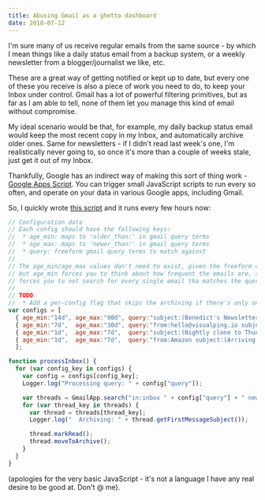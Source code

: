 ```yaml
---
title: Abusing Gmail as a ghetto dashboard
date: 2018-07-12
---
```


I'm sure many of us receive regular emails from the same source - by which I mean things like a daily status email from a backup system, or a weekly newsletter from a blogger/journalist we like, etc.

These are a great way of getting notified or kept up to date, but every one of these you receive is also a piece of work you need to do, to keep your Inbox under control. Gmail has a lot of powerful filtering primitives, but as far as I am able to tell, none of them let you manage this kind of email without compromise.

My ideal scenario would be that, for example, my daily backup status email would keep the most recent copy in my Inbox, and automatically archive older ones. Same for newsletters - if I didn't read last week's one, I'm realistically never going to, so once it's more than a couple of weeks stale, just get it out of my Inbox.

Thankfully, Google has an indirect way of making this sort of thing work - [Google Apps Script](https://developers.google.com/apps-script/). You can trigger small JavaScript scripts to run every so often, and operate on your data in various Google apps, including Gmail.

So, I quickly wrote [this script](https://gist.github.com/cmsj/0d12c452277f32704f347c7fe117215a) and it runs every few hours now:

```javascript
// Configuration data
// Each config should have the following keys:
//  * age_min: maps to 'older_than:' in gmail query terms
//  * age_max: maps to 'newer_than:' in gmail query terms
//  * query: freeform gmail query terms to match against
//
// The age_min/age_max values don't need to exist, given the freeform query value, 
// but age_min forces you to think about how frequent the emails are, and age_max 
// forces you to not search for every single email tha matches the query
//
// TODO:
//  * Add a per-config flag that skips the archiving if there's only one matching thread (so the most recent matching email always stays in Inbox)
var configs = [
  { age_min:"14d", age_max:"90d", query:"subject:(Benedict's Newsletter)" },
  { age_min:"7d",  age_max:"30d", query:"from:hello@visualping.io subject:gnubert" },
  { age_min:"1d",  age_max:"7d",  query:"subject:(Nightly clone to Thunderbay4 Successfully)" },
  { age_min:"1d",  age_max:"7d",  query:"from:Amazon subject:(Arriving today)" },
  ];

function processInbox() {
  for (var config_key in configs) {
    var config = configs[config_key];
    Logger.log("Processing query: " + config["query"]);

    var threads = GmailApp.search("in:inbox " + config["query"] + " newer_than:" + config["age_max"] + " older_than:" + config["age_min"]);
    for (var thread_key in threads) {
      var thread = threads[thread_key];
      Logger.log("  Archiving: " + thread.getFirstMessageSubject());

      thread.markRead();
      thread.moveToArchive();
    }
  }
}
```

(apologies for the very basic JavaScript - it's not a language I have any real desire to be good at. Don't @ me).
